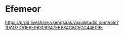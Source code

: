# Efemeor

https://prod.liveshare.vsengsaas.visualstudio.com/join?1DAD7DA1E6E98306347EBE84C8C5CC44E09E
